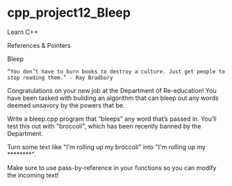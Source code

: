 # cpp_project12_Bleep

Learn C++

References & Pointers

Bleep

    “You don’t have to burn books to destroy a culture. Just get people to stop reading them.” - Ray Bradbury 

Congratulations on your new job at the Department of Re-education! You have been tasked with building an algorithm that can bleep out any words deemed unsavory by the powers that be.

Write a bleep.cpp program that “bleeps” any word that’s passed in. You’ll test this out with "broccoli", which has been recently banned by the Department.

Turn some text like "I'm rolling up my broccoli" into "I'm rolling up my ********".

Make sure to use pass-by-reference in your functions so you can modify the incoming text!
